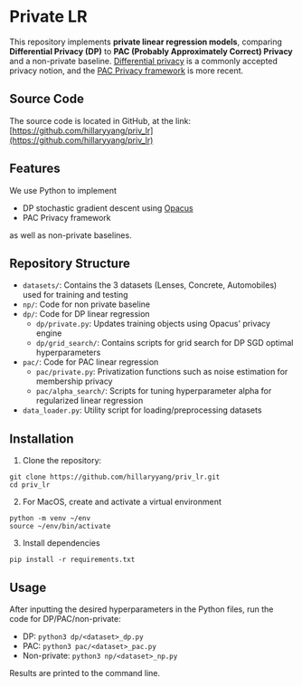# Private LR
This repository implements **private linear regression models**, comparing **Differential Privacy (DP)** to **PAC (Probably Approximately Correct) Privacy** and a non-private baseline. [Differential privacy](https://link.springer.com/chapter/10.1007/11787006_1) is a commonly accepted privacy notion, and the [PAC Privacy framework](https://eprint.iacr.org/2024/718) is more recent.

## Source Code
The source code is located in GitHub, at the link: [https://github.com/hillaryyang/priv_lr](https://github.com/hillaryyang/priv_lr)

## Features
We use Python to implement
* DP stochastic gradient descent using [Opacus](https://opacus.ai/)
* PAC Privacy framework

as well as non-private baselines. 

## Repository Structure
* `datasets/`: Contains the 3 datasets (Lenses, Concrete, Automobiles) used for training and testing
* `np/`: Code for non private baseline
* `dp/`: Code for DP linear regression  
    * `dp/private.py`: Updates training objects using Opacus' privacy engine
    * `dp/grid_search/`: Contains scripts for grid search for DP SGD optimal hyperparameters
* `pac/`: Code for PAC linear regression
    * `pac/private.py`: Privatization functions such as noise estimation for membership privacy
    * `pac/alpha_search/`: Scripts for tuning hyperparameter alpha for regularized linear regression
* `data_loader.py`: Utility script for loading/preprocessing datasets

## Installation
1. Clone the repository:
```
git clone https://github.com/hillaryyang/priv_lr.git
cd priv_lr
```

2. For MacOS, create and activate a virtual environment
```
python -m venv ~/env
source ~/env/bin/activate  
```

3. Install dependencies
```
pip install -r requirements.txt
```

## Usage
After inputting the desired hyperparameters in the Python files, run the code for DP/PAC/non-private:
* DP: `python3 dp/<dataset>_dp.py`
* PAC: `python3 pac/<dataset>_pac.py`
* Non-private: `python3 np/<dataset>_np.py`

Results are printed to the command line.
